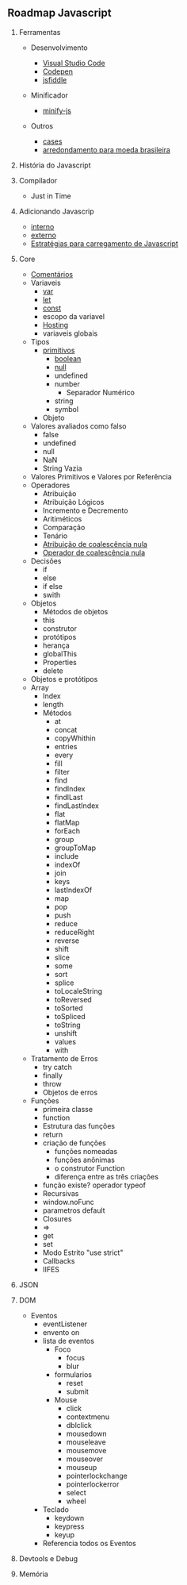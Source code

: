 ## Roadmap Javascript
1. Ferramentas
   - Desenvolvimento
      - [Visual Studio Code](https://code.visualstudio.com/)
      - [Codepen](https://codepen.io/)
      - [jsfiddle](https://jsfiddle.net/)
   - Minificador
     - [minify-js](https://minify-js.com/)

   - Outros
     - [cases](https://www.freecodecamp.org/news/snake-case-vs-camel-case-vs-pascal-case-vs-kebab-case-whats-the-difference/#snake-case)
     - [arredondamento para moeda brasileira](https://edu.gcfglobal.org/pt/os-numeros-decimais/dinheiro/1/)
3. História do Javascript
4. Compilador
   - Just in Time
5. Adicionando Javascrip
   - [interno](https://developer.mozilla.org/pt-BR/docs/Learn/JavaScript/First_steps/What_is_JavaScript#javascript_interno)
   - [externo](https://developer.mozilla.org/pt-BR/docs/Learn/JavaScript/First_steps/What_is_JavaScript#javascript_externo)
   - [Estratégias para carregamento de Javascript](https://developer.mozilla.org/pt-BR/docs/Learn/JavaScript/First_steps/What_is_JavaScript#estrat%C3%A9gias_para_o_carregamento_de_scripts)
6. Core
   - [Comentários](https://www.w3schools.com/js/js_comments.asp)
   - Variaveis
     - [var](https://developer.mozilla.org/pt-BR/docs/Web/JavaScript/Reference/Statements/var)
     - [let](https://developer.mozilla.org/pt-BR/docs/Web/JavaScript/Reference/Statements/let)
     - [const](https://developer.mozilla.org/pt-BR/docs/Web/JavaScript/Reference/Statements/const)
     - escopo da variavel
     - [Hosting](https://www.digitalocean.com/community/tutorials/understanding-hoisting-in-javascript)
     - variaveis globais
   - Tipos
     - [primitivos](https://developer.mozilla.org/pt-BR/docs/Glossary/Primitive)
       - [boolean](https://developer.mozilla.org/pt-BR/docs/Web/JavaScript/Reference/Global_Objects/Boolean)
       - [null](https://developer.mozilla.org/pt-BR/docs/Web/JavaScript/Reference/Operators/null)
       - undefined
       - number
         - Separador Numérico 
       - string
       - symbol
     - Objeto
   - Valores avaliados como falso
     - false
     - undefined
     - null
     - NaN
     - String Vazia
   - Valores Primitivos e Valores por Referência 
   - Operadores
     - Atribuição
     - Atribuição Lógicos
     - Incremento e Decremento
     - Aritiméticos
     - Comparação
     - Tenário
     - [Atribuição de coalescência nula](https://developer.mozilla.org/en-US/docs/Web/JavaScript/Reference/Operators/Nullish_coalescing_assignment)
     - [Operador de coalescência nula](https://developer.mozilla.org/en-US/docs/Web/JavaScript/Reference/Operators/Nullish_coalescing)
   - Decisões
     - if
     - else
     - if else
     - swith
   - Objetos
     - Métodos de objetos
     - this
     - construtor
     - protótipos
     - herança
     - globalThis
     - Properties 
     - delete
   - Objetos e protótipos
   - Array
     - Index
     - length
     - Métodos
       - at
       - concat
       - copyWhithin
       - entries
       - every
       - fill
       - filter
       - find
       - findIndex
       - findlLast 
       - findLastIndex
       - flat
       - flatMap
       - forEach
       - group
       - groupToMap
       - include
       - indexOf
       - join
       - keys
       - lastIndexOf
       - map
       - pop
       - push
       - reduce
       - reduceRight
       - reverse
       - shift
       - slice
       - some
       - sort
       - splice
       - toLocaleString
       - toReversed
       - toSorted
       - toSpliced
       - toString
       - unshift
       - values
       - with
   - Tratamento de Erros
     - try catch
     - finally
     - throw
     - Objetos de erros
   - Funções
     - primeira classe
     - function
     - Estrutura das funções
     - return
     - criação de funções
       - funções nomeadas
       - funções anônimas
       - o construtor Function 
       - diferença entre as três criações 
     - função existe? operador typeof
     - Recursivas 
     - window.noFunc
     - parametros default
     - Closures 
     - =>
     - get
     - set
     - Modo Estrito "use strict"
     - Callbacks
     - IIFES   
4. JSON
5. DOM
   - Eventos
     - eventListener
     - envento on
     - lista de eventos
       - Foco
         - focus
         - blur
       - formularios
         - reset
         - submit
       - Mouse
         - click
         - contextmenu
         - dblclick
         - mousedown
         - mouseleave
         - mousemove
         - mouseover
         - mouseup
         - pointerlockchange
         - pointerlockerror
         - select
         - wheel
      - Teclado
        - keydown
        - keypress
        - keyup
      - Referencia todos os Eventos  
    
     
10. Devtools e Debug
99. Memória

